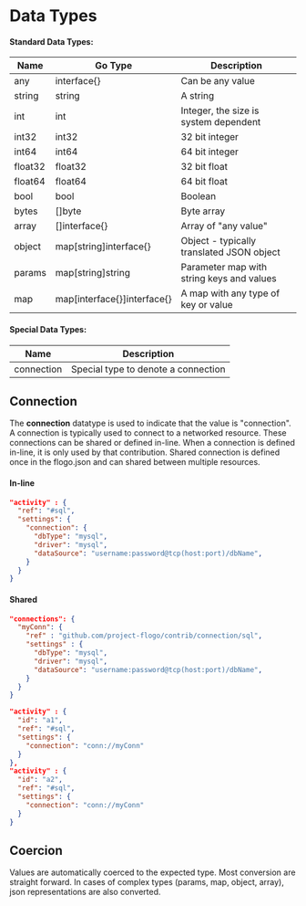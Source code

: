 # Data Types

#### Standard Data Types:
|Name|Go Type |Description|
|--- |--- |--- |
| any     | interface{} |  Can be any value |
| string  | string      | A string|
| int     | int   | Integer, the size is system dependent |
| int32   | int32 | 32 bit integer |
| int64   | int64 | 64 bit integer |
| float32 | float32 | 32 bit float |
| float64 | float64 | 64 bit float |
| bool    | bool    | Boolean |
| bytes   | []byte  | Byte array |
| array   | []interface{} | Array of "any value" |
| object  | map[string]interface{} | Object - typically translated JSON object |
| params  | map[string]string      | Parameter map with string keys and values |
| map     | map[interface{}]interface{} | A map with any type of key or value |

#### Special Data Types:
|Name|Description|
|--- |--- |
| connection | Special type to denote a connection |

## Connection
The **connection** datatype is used to indicate that the value is "connection".  A connection is
typically used to connect to a networked resource.  These connections can be shared or defined
in-line.  When a connection is defined in-line, it is only used by that contribution.  Shared 
connection is defined once in the flogo.json and can shared between multiple resources.  

#### In-line

```json
"activity" : {
  "ref": "#sql",
  "settings": {
    "connection": {
      "dbType": "mysql",
      "driver": "mysql",
      "dataSource": "username:password@tcp(host:port)/dbName",
    }
  }
}
```

#### Shared

```json
"connections": {
  "myConn": {
    "ref" : "github.com/project-flogo/contrib/connection/sql",
    "settings" : {
      "dbType": "mysql",
      "driver": "mysql",
      "dataSource": "username:password@tcp(host:port)/dbName",
    }
  }
}
```

```json
"activity" : {
  "id": "a1",
  "ref": "#sql",
  "settings": {
    "connection": "conn://myConn"
  }
},
"activity" : {
  "id": "a2",
  "ref": "#sql",
  "settings": {
    "connection": "conn://myConn"
  }
}
```

## Coercion

Values are automatically coerced to the expected type.  Most conversion are straight forward.  In cases of 
complex types (params, map, object, array), json representations are also converted. 

